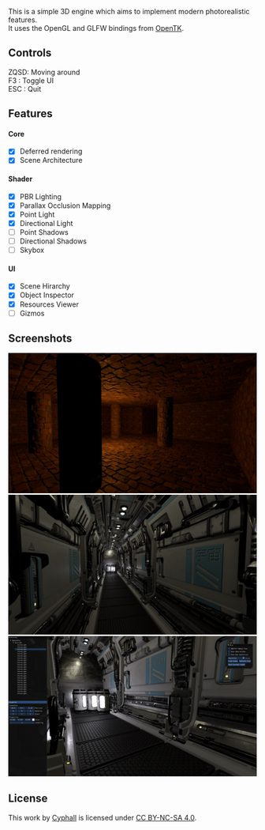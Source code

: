 
This is a simple 3D engine which aims to implement modern photorealistic features.<br/>
It uses the OpenGL and GLFW bindings from [OpenTK](https://github.com/opentk/opentk).

## Controls

ZQSD: Moving around<br/>
F3  : Toggle UI<br/>
ESC : Quit

## Features

#### Core

- [x] Deferred rendering
- [x] Scene Architecture

#### Shader

- [x] PBR Lighting
- [x] Parallax Occlusion Mapping
- [x] Point Light
- [x] Directional Light
- [ ] Point Shadows
- [ ] Directional Shadows
- [ ] Skybox

#### UI

- [x] Scene Hirarchy
- [x] Object Inspector
- [x] Resources Viewer
- [ ] Gizmos

## Screenshots

![](Cyph3D/screenshots/01.jpg?raw=true "Dungeon Scene")
![](Cyph3D/screenshots/02.jpg?raw=true "Spaceship Scene")
![](Cyph3D/screenshots/03.jpg?raw=true "ImGui Interface")

## License

This work by [Cyphall](https://github.com/Cyphall) is licensed under [CC BY-NC-SA 4.0](https://creativecommons.org/licenses/by-nc-sa/4.0).
